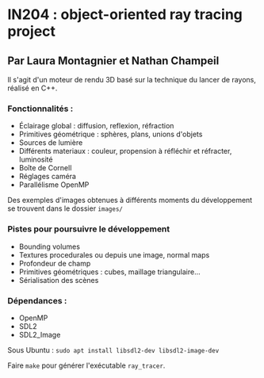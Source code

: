 # IN204 : object-oriented ray tracing project

## Par Laura Montagnier et Nathan Champeil


Il s'agit d'un moteur de rendu 3D basé sur la technique du lancer de rayons, réalisé en C++.  

### Fonctionnalités :  

- Éclairage global : diffusion, reflexion, réfraction
- Primitives géométrique : sphères, plans, unions d'objets
- Sources de lumière
- Différents materiaux : couleur, propension à réfléchir et réfracter, luminosité
- Boîte de Cornell
- Réglages caméra
- Parallélisme OpenMP

Des exemples d'images obtenues à différents moments du développement se trouvent dans le dossier `images/`



### Pistes pour poursuivre le développement

- Bounding volumes
- Textures procedurales ou depuis une image, normal maps
- Profondeur de champ
- Primitives géométriques : cubes, maillage triangulaire...
- Sérialisation des scènes  

### Dépendances : 
- OpenMP
- SDL2
- SDL2_Image

Sous Ubuntu : `sudo apt install libsdl2-dev libsdl2-image-dev`

Faire `make` pour générer l'exécutable `ray_tracer`.
